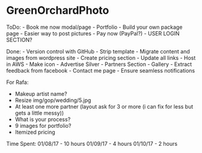 # GreenOrchardPhoto

ToDo:
	- Book me now modal/page
	- Portfolio
	- Build your own package page
	- Easier way to post pictures
	- Pay now (PayPal?)
	- USER LOGIN SECTION?

Done:
	- Version control with GitHub
	- Strip template
	- Migrate content and images from wordpress site
	- Create pricing section
	- Update all links
	- Host in AWS
	- Make icon
	- Advertise Silver
	- Partners Section
	- Gallery
	- Extract feedback from facebook
	- Contact me page
		- Ensure seamless notifications


For Rafa:
- Makeup artist name?
- Resize img/gop/wedding/5.jpg
- At least one more partner (layout ask for 3 or more (i can fix for less but gets a little messy))
- What is your process?
- 9 images for portfolio?
- Itemized pricing


Time Spent:
	01/08/17 -  10 hours
	01/09/17 -   4 hours
	01/10/17 -   2 hours



